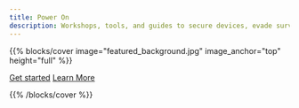 ```yaml
---
title: Power On
description: Workshops, tools, and guides to secure devices, evade surveillance, and rebuild autonomy — especially for survivors of tech-enabled abuse. Open-source. Multilingual. Community-built.
---
```


{{% blocks/cover image="featured_background.jpg" image_anchor="top" height="full" %}}


<a class="btn btn-lg btn-danger" href="docs/guides/">Get started</a>
<a class="btn btn-lg btn-danger me-3" href="about/">Learn More</a>

{{% /blocks/cover %}}